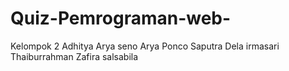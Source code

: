 # Quiz-Pemrograman-web-
Kelompok 2
Adhitya Arya seno
Arya Ponco Saputra
Dela irmasari
Thaiburrahman
Zafira salsabila
